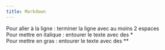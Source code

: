 ```yaml
---
title: Markdown
---
```

Pour aller à la ligne : terminer la ligne avec au moins 2 espaces  
Pour mettre en italique : entourer le texte avec des *  
Pour mettre en gras : entourer le texte avec des **  
